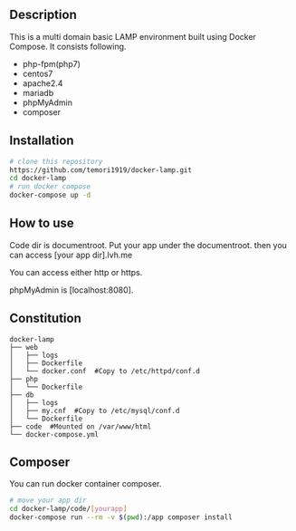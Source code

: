 ## Description
This is a multi domain basic LAMP environment built using Docker Compose.
It consists following.

- php-fpm(php7)
- centos7
- apache2.4
- mariadb
- phpMyAdmin
- composer

## Installation

```bash
# clone this repository
https://github.com/temori1919/docker-lamp.git
cd docker-lamp
# run docker compose
docker-compose up -d
```


## How to use
Code dir is documentroot.
Put your app under the documentroot.
then you can access [your app dir].lvh.me

  
You can access either http or https.

phpMyAdmin is [localhost:8080].


## Constitution
```
docker-lamp
├── web
│   ├── logs
│   ├── Dockerfile
│   └── docker.conf  #Copy to /etc/httpd/conf.d
├── php
│   └── Dockerfile
├── db
│   ├── logs
│   ├── my.cnf  #Copy to /etc/mysql/conf.d
│   └── Dockerfile
├── code  #Mounted on /var/www/html
└── docker-compose.yml
```


## Composer
  
You can run docker container composer.
```bash
# move your app dir
cd docker-lamp/code/[yourapp]
docker-compose run --rm -v $(pwd):/app composer install
```
